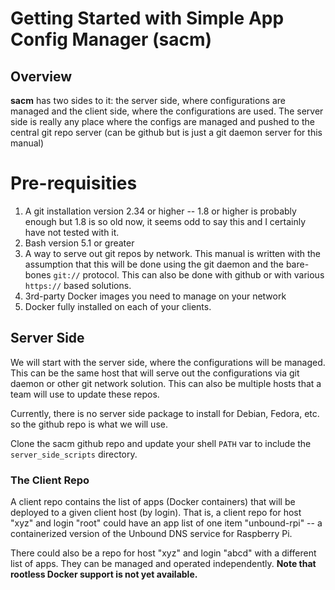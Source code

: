 # Getting Started with Simple App Config Manager (sacm)

## Overview
**sacm** has two sides to it: the server side, where configurations are managed and the client side, where the configurations are used.   The server side is really any place where the configs are managed and pushed to the central git repo server (can be github but is just a git daemon server for this manual)

# Pre-requisities
1. A git installation version 2.34 or higher -- 1.8 or higher is probably enough but 1.8 is so old now, it seems odd to say this and I certainly have not tested with it.
2. Bash version 5.1 or greater
3. A way to serve out git repos by network.  This manual is written with the assumption that this will be done using the git daemon and the bare-bones `git://` protocol.  This can also be done with github or with various `https://` based solutions.
4. 3rd-party Docker images you need to manage on your network
5. Docker fully installed on each of your clients.

## Server Side
We will start with the server side, where the configurations will be managed.   This can be the same host that will serve out the configurations via git daemon or other git network solution.   This can also be multiple hosts that a team will use to update these repos.

Currently, there is no server side package to install for Debian, Fedora, etc. so the github repo is what we will use.

Clone the sacm github repo and update your shell `PATH` var to include the `server_side_scripts` directory.

### The Client Repo
A client repo contains the list of apps (Docker containers) that will be deployed to a given client host (by login).  That is, a client repo for host "xyz" and login "root" could have an app list of one item "unbound-rpi" -- a containerized version of the Unbound DNS service for Raspberry Pi. 

There could also be a repo for host "xyz" and login "abcd" with a different list of apps.   They can be managed and operated independently.   **Note that rootless Docker support is not yet available.**




